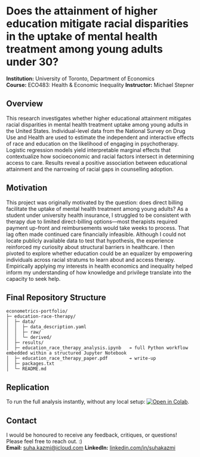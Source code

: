 # Does the attainment of higher education mitigate racial disparities in the uptake of mental health treatment among young adults under 30?

**Institution:** University of Toronto, Department of Economics  
**Course:** ECO483: Health & Economic Inequality
**Instructor:** Michael Stepner

## Overview

This research investigates whether higher educational attainment mitigates racial disparities in mental health treatment uptake among young adults in the United States. Individual-level data from the National Survey on Drug Use and Health are used to estimate the independent and interactive effects of race and education on the likelihood of engaging in psychotherapy. Logistic regression models yield interpretable marginal effects that contextualize how socioeconomic and racial factors intersect in determining access to care. Results reveal a positive association between educational attainment and the narrowing of racial gaps in counselling adoption.

## Motivation

This project was originally motivated by the question: does direct billing facilitate the uptake of mental health treatment among young adults? As a student under university health insurance, I struggled to be consistent with therapy due to limited direct-billing options—most therapists required payment up-front and reimbursements would take weeks to process. That lag often made continued care financially infeasible. Although I could not locate publicly available data to test that hypothesis, the experience reinforced my curiosity about structural barriers in healthcare. I then pivoted to explore whether education could be an equalizer by empowering individuals across racial stratums to learn about and access therapy. Empirically applying my interests in health economics and inequality helped inform my understanding of how knowledge and privilege translate into the capacity to seek help.

## Final Repository Structure

```
econometrics-portfolio/
├─ education-race-therapy/
│  ├─ data/
│  │  ├─ data_description.yaml
│  │  ├─ raw/ 
│  │  └─ derived/ 
│  ├─ results/ 
│  ├─ education_race_therapy_analysis.ipynb   ➔ full Python workflow embedded within a structured Jupyter Notebook
│  ├─ education_race_therapy_paper.pdf        ➔ write-up
│  ├─ packages.txt
│  └─ README.md
```

## Replication

To run the full analysis instantly, without any local setup: [![Open in Colab](https://colab.research.google.com/assets/colab-badge.svg)](https://colab.research.google.com/github/suha2502/econometrics-portfolio/blob/main/education-race-therapy/education_race_therapy_analysis.ipynb).

## Contact
I would be honoured to receive any feedback, critiques, or questions! Please feel free to reach out. :)  
**Email:** [suha.kazmi@icloud.com](mailto:suha.kazmi@icloud.com)
**LinkedIn:** [linkedin.com/in/suhakazmi](https://linkedin.com/in/suhakazmi)
